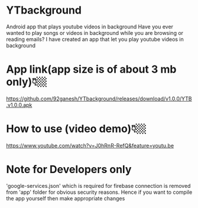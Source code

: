 # YTbackground
Android app that plays youtube videos in background
Have you ever wanted to play songs or videos in background while you are browsing or reading emails?
I have created an app that let you play youtube videos in background

# App link(app size is of about 3 mb only)👇🏼
https://github.com/92ganesh/YTbackground/releases/download/v1.0.0/YTB.v1.0.0.apk

# How to use (video demo)👇🏼
https://www.youtube.com/watch?v=J0hRnR-RefQ&feature=youtu.be


# Note for Developers only
'google-services.json' which is required for firebase connection is removed from 'app' folder for obvious security reasons. Hence if you want to compile the app yourself then make appropriate changes
